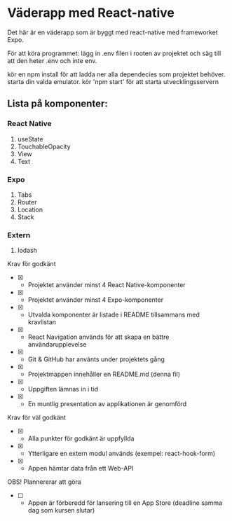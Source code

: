 # Väderapp med React-native
Det här är en väderapp som är byggt med react-native med frameworket Expo.

För att köra programmet:
lägg in .env filen i rooten av projektet och säg till att den heter .env och inte env.

kör en npm install för att ladda ner alla dependecies som projektet behöver.
starta din valda emulator.
kör 'npm start' för att starta utvecklingsservern 


## Lista på komponenter:

### React Native
1. useState
2. TouchableOpacity
3. View
4. Text

### Expo 
1. Tabs
2. Router
3. Location
4. Stack

### Extern
1. lodash



Krav för godkänt

- [x] - Projektet använder minst 4 React Native-komponenter

- [x] - Projektet använder minst 4 Expo-komponenter

- [x] - Utvalda komponenter är listade i README tillsammans med kravlistan

- [x] - React Navigation används för att skapa en bättre användarupplevelse

- [x] - Git & GitHub har använts under projektets gång

- [x] - Projektmappen innehåller en README.md (denna fil)

- [x] - Uppgiften lämnas in i tid

- [x] - En muntlig presentation av applikationen är genomförd

Krav för väl godkänt

- [x] - Alla punkter för godkänt är uppfyllda

- [x] - Ytterligare en extern modul används (exempel: react-hook-form)

- [x] - Appen hämtar data från ett Web-API

OBS! Plannererar att göra
- [ ] - Appen är förberedd för lansering till en App Store (deadline samma dag som kursen slutar)